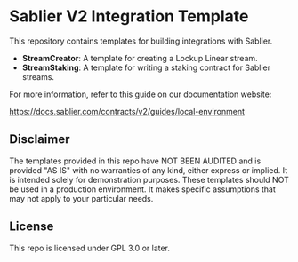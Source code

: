 # Sablier V2 Integration Template

This repository contains templates for building integrations with Sablier.

- **StreamCreator**: A template for creating a Lockup Linear stream.
- **StreamStaking**: A template for writing a staking contract for Sablier streams.

For more information, refer to this guide on our documentation website:

https://docs.sablier.com/contracts/v2/guides/local-environment

## Disclaimer

The templates provided in this repo have NOT BEEN AUDITED and is provided "AS IS" with no warranties of any kind, either
express or implied. It is intended solely for demonstration purposes. These templates should NOT be used in a production
environment. It makes specific assumptions that may not apply to your particular needs.

## License

This repo is licensed under GPL 3.0 or later.
